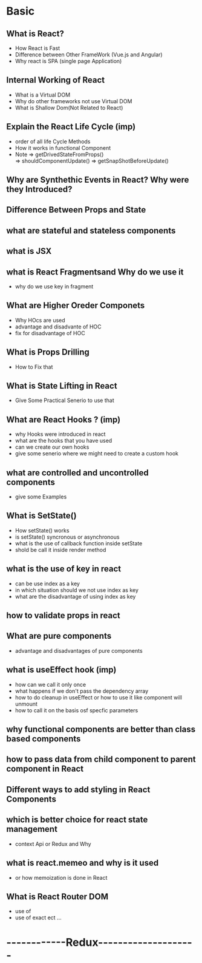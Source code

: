 # Basic

## What is React?

- How React is Fast
- Difference between Other FrameWork (Vue.js and Angular)
- Why react is SPA (single page Application)

## Internal Working of React

- What is a Virtual DOM
- Why do other frameworks not use Virtual DOM
- What is Shallow Dom(Not Related to React)

## Explain the React Life Cycle (imp)

- order of all life Cycle Methods
- How it works in functional Component
- Note
  => getDrivedStateFromProps()  
  => shouldComponentUpdate()
  => getSnapShotBeforeUpdate()

## Why are Synthethic Events in React? Why were they Introduced?

## Difference Between Props and State

## what are stateful and stateless components

## what is JSX

## what is React Fragmentsand Why do we use it

- why do we use key in fragment

## What are Higher Oreder Componets

- Why HOcs are used
- advantage and disadvante of HOC
- fix for disadvantage of HOC

## What is Props Drilling

- How to Fix that

## What is State Lifting in React

- Give Some Practical Senerio to use that

## What are React Hooks ? (imp)

- why Hooks were introduced in react
- what are the hooks that you have used
- can we create our own hooks
- give some senerio where we might need to create a custom hook

## what are controlled and uncontrolled components

- give some Examples

## What is SetState()

- How setState() works
- is setState() syncronous or asynchronous
- what is the use of callback function inside setState
- shold be call it inside render method

## what is the use of key in react

- can be use index as a key
- in which situation should we not use index as key
- what are the disadvantage of using index as key

## how to validate props in react

## What are pure components

- advantage and disadvantages of pure components

## what is useEffect hook (imp)

- how can we call it only once
- what happens if we don't pass the dependency array
- how to do cleanup in useEffect or how to use it like component will unmount
- how to call it on the basis osf specfic parameters

## why functional components are better than class based components

## how to pass data from child component to parent component in React

## Different ways to add styling in React Components

## which is better choice for react state management

- context Api or Redux and Why

## what is react.memeo and why is it used

- or how memoization is done in React

## What is React Router DOM

- use of <switch>
- use of exact ect ...

# ------------Redux--------------------
